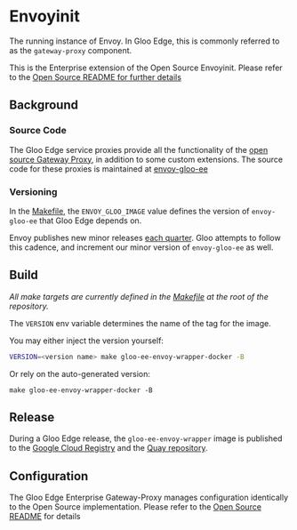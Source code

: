 # Envoyinit
The running instance of Envoy. In Gloo Edge, this is commonly referred to as the `gateway-proxy` component.

This is the Enterprise extension of the Open Source Envoyinit. Please refer to the [Open Source README for further details](https://github.com/solo-io/gloo/blob/main/projects/envoyinit/README.md)

## Background
### Source Code
The Gloo Edge service proxies provide all the functionality of the [open source Gateway Proxy](https://github.com/solo-io/envoy-gloo), in addition to some custom extensions. The source code for these proxies is maintained at [envoy-gloo-ee](https://github.com/solo-io/envoy-gloo-ee)

### Versioning
In the [Makefile](https://github.com/solo-io/solo-projects/blob/main/Makefile), the `ENVOY_GLOO_IMAGE` value defines the version of `envoy-gloo-ee` that Gloo Edge depends on.

Envoy publishes new minor releases [each quarter](https://www.envoyproxy.io/docs/envoy/latest/version_history/version_history#). Gloo attempts to follow this cadence, and increment our minor version of `envoy-gloo-ee` as well.

## Build
*All make targets are currently defined in the [Makefile](https://github.com/solo-io/solo-projects/blob/main/Makefile) at the root of the repository.*

The `VERSION` env variable determines the name of the tag for the image.

You may either inject the version yourself:
```bash
VERSION=<version name> make gloo-ee-envoy-wrapper-docker -B
```

Or rely on the auto-generated version:
```shell
make gloo-ee-envoy-wrapper-docker -B
```

## Release
During a Gloo Edge release, the `gloo-ee-envoy-wrapper` image is published to the [Google Cloud Registry](https://console.cloud.google.com/gcr/images/gloo-edge/GLOBAL) and the [Quay repository](https://quay.io/repository/solo-io/gloo-ee-envoy-wrapper).

## Configuration
The Gloo Edge Enterprise Gateway-Proxy manages configuration identically to the Open Source implementation. Please refer to the [Open Source README](https://github.com/solo-io/gloo/blob/main/projects/envoyinit/README.md#configuration) for details